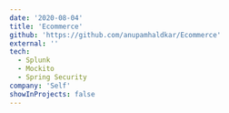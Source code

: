 ```yaml
---
date: '2020-08-04'
title: 'Ecommerce'
github: 'https://github.com/anupamhaldkar/Ecommerce'
external: ''
tech:
  - Splunk
  - Mockito
  - Spring Security
company: 'Self'
showInProjects: false
---
```


